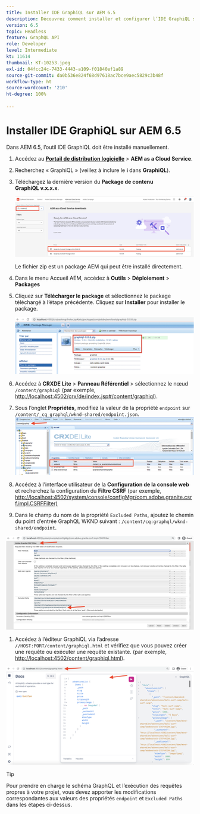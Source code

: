 ```yaml
---
title: Installer IDE GraphiQL sur AEM 6.5
description: Découvrez comment installer et configurer l’IDE GraphiQL sur AEM 6.5.
version: 6.5
topic: Headless
feature: GraphQL API
role: Developer
level: Intermediate
kt: 11614
thumbnail: KT-10253.jpeg
exl-id: 04fcc24c-7433-4443-a109-f01840ef1a89
source-git-commit: da0b536e824f68d97618ac7bce9aec5829c3b48f
workflow-type: ht
source-wordcount: '210'
ht-degree: 100%

---
```


# Installer IDE GraphiQL sur AEM 6.5

Dans AEM 6.5, l’outil IDE GraphiQL doit être installé manuellement.

1. Accédez au **[Portail de distribution logicielle](https://experience.adobe.com/#/downloads/content/software-distribution/en/aemcloud.html?lang=fr)** > **AEM as a Cloud Service**.
1. Recherchez « GraphiQL » (veillez à inclure le **i** dans **GraphiQL**).
1. Téléchargez la dernière version du **Package de contenu GraphiQL v.x.x.x**.

   ![Télécharger le package GraphiQL](assets/graphiql/software-distribution.png)

   Le fichier zip est un package AEM qui peut être installé directement.

1. Dans le menu Accueil AEM, accédez à **Outils** > **Déploiement** > **Packages**
1. Cliquez sur **Télécharger le package** et sélectionnez le package téléchargé à l’étape précédente. Cliquez sur **Installer** pour installer le package.

   ![Installer le package GraphiQL](assets/graphiql/install-graphiql-package.png)

1. Accédez à **CRXDE Lite** > **Panneau Référentiel** > sélectionnez le nœud `/content/graphiql` (par exemple, <http://localhost:4502/crx/de/index.jsp#/content/graphiql>).
1. Sous l’onglet **Propriétés**, modifiez la valeur de la propriété `endpoint` sur `/content/_cq_graphql/wknd-shared/endpoint.json`.
   ![Modification de la valeur de la propriété du point d’entrée](assets/graphiql/endpoint-prop-value-change.png)

1. Accédez à l’interface utilisateur de la **Configuration de la console web** et recherchez la configuration du **Filtre CSRF** (par exemple, <http://localhost:4502/system/console/configMgr/com.adobe.granite.csrf.impl.CSRFFilter)>
1. Dans le champ du nom de la propriété `Excluded Paths`, ajoutez le chemin du point d’entrée GraphQL WKND suivant : `/content/cq:graphql/wknd-shared/endpoint`.

![Modifier la valeur de la propriété des chemins exclus](assets/graphiql/exclude-paths-value-change.png)

1. Accédez à l’éditeur GraphiQL via l’adresse `//HOST:PORT/content/graphiql.html` et vérifiez que vous pouvez créer une requête ou exécuter une requête existante. (par exemple, <http://localhost:4502/content/graphiql.html>).

![Éditeur GraphiQL](assets/graphiql/graphiql-editor.png)

>[!TIP]
>
>Pour prendre en charge le schéma GraphQL et l’exécution des requêtes propres à votre projet, vous devez apporter les modifications correspondantes aux valeurs des propriétés `endpoint` et `Excluded Paths` dans les étapes ci-dessus.
